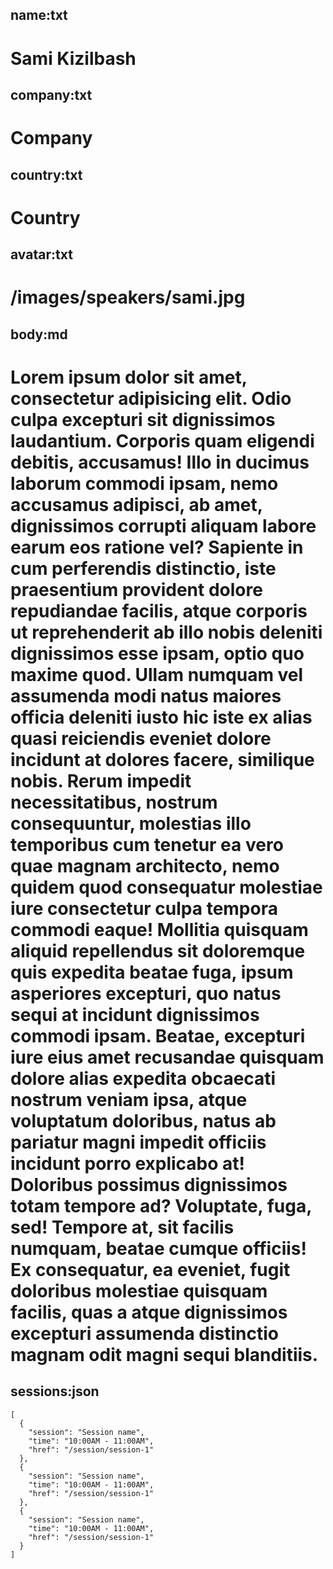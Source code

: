 name:txt
-----
Sami Kizilbash
=====
company:txt
-----
Company
=====
country:txt
-----
Country
=====
avatar:txt
-----
/images/speakers/sami.jpg
=====
body:md
-----
Lorem ipsum dolor sit amet, consectetur adipisicing elit. Odio culpa excepturi sit dignissimos laudantium. Corporis quam eligendi debitis, accusamus! Illo in ducimus laborum commodi ipsam, nemo accusamus adipisci, ab amet, dignissimos corrupti aliquam labore earum eos ratione vel? Sapiente in cum perferendis distinctio, iste praesentium provident dolore repudiandae facilis, atque corporis ut reprehenderit ab illo nobis deleniti dignissimos esse ipsam, optio quo maxime quod. Ullam numquam vel assumenda modi natus maiores officia deleniti iusto hic iste ex alias quasi reiciendis eveniet dolore incidunt at dolores facere, similique nobis. Rerum impedit necessitatibus, nostrum consequuntur, molestias illo temporibus cum tenetur ea vero quae magnam architecto, nemo quidem quod consequatur molestiae iure consectetur culpa tempora commodi eaque! Mollitia quisquam aliquid repellendus sit doloremque quis expedita beatae fuga, ipsum asperiores excepturi, quo natus sequi at incidunt dignissimos commodi ipsam. Beatae, excepturi iure eius amet recusandae quisquam dolore alias expedita obcaecati nostrum veniam ipsa, atque voluptatum doloribus, natus ab pariatur magni impedit officiis incidunt porro explicabo at! Doloribus possimus dignissimos totam tempore ad? Voluptate, fuga, sed! Tempore at, sit facilis numquam, beatae cumque officiis! Ex consequatur, ea eveniet, fugit doloribus molestiae quisquam facilis, quas a atque dignissimos excepturi assumenda distinctio magnam odit magni sequi blanditiis.
=====
sessions:json
-----
    [
      {
        "session": "Session name",
        "time": "10:00AM - 11:00AM",
        "href": "/session/session-1"
      },
      {
        "session": "Session name",
        "time": "10:00AM - 11:00AM",
        "href": "/session/session-1"
      },
      {
        "session": "Session name",
        "time": "10:00AM - 11:00AM",
        "href": "/session/session-1"
      }
    ]
